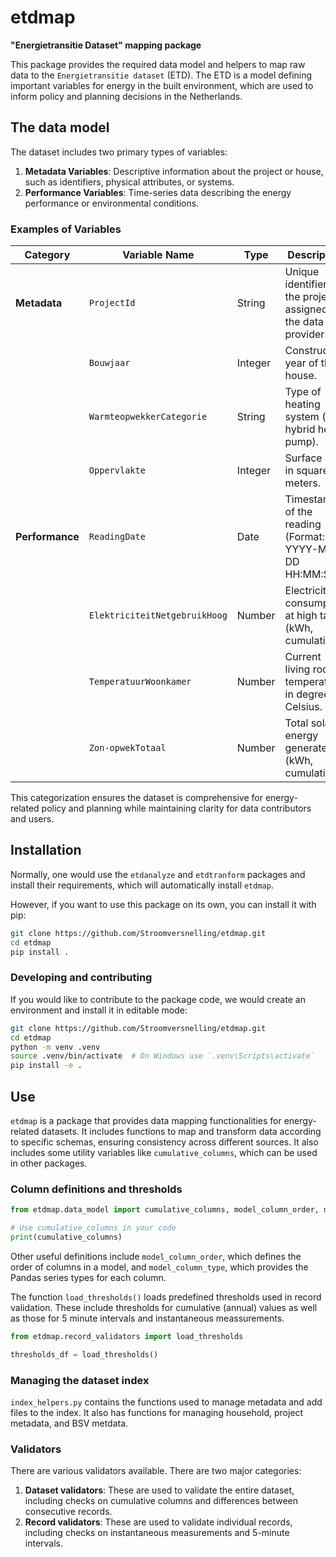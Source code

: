 # etdmap
__"Energietransitie Dataset" mapping package__

This package provides the required data model and helpers to map raw data to the `Energietransitie dataset` (ETD). The ETD is a model defining important variables for energy in the built environment, which are used to inform policy and planning decisions in the Netherlands. 

## The data model

The dataset includes two primary types of variables:  

1. **Metadata Variables**: Descriptive information about the project or house, such as identifiers, physical attributes, or systems.  
2. **Performance Variables**: Time-series data describing the energy performance or environmental conditions.

### Examples of Variables  

| **Category**     | **Variable Name**             | **Type**   | **Description**                                              |  
|-------------------|-------------------------------|------------|--------------------------------------------------------------|  
| **Metadata**      | `ProjectId`                  | String     | Unique identifier for the project assigned by the data provider. |  
|                   | `Bouwjaar`                   | Integer    | Construction year of the house.                              |  
|                   | `WarmteopwekkerCategorie`    | String     | Type of heating system (e.g., hybrid heat pump).             |  
|                   | `Oppervlakte`                | Integer    | Surface area in square meters.                              |  
| **Performance**   | `ReadingDate`                | Date       | Timestamp of the reading (Format: YYYY-MM-DD HH:MM:SS).     |  
|                   | `ElektriciteitNetgebruikHoog`| Number     | Electricity consumption at high tariff (kWh, cumulative).   |  
|                   | `TemperatuurWoonkamer`       | Number     | Current living room temperature in degrees Celsius.         |  
|                   | `Zon-opwekTotaal`            | Number     | Total solar energy generated (kWh, cumulative).             |  

This categorization ensures the dataset is comprehensive for energy-related policy and planning while maintaining clarity for data contributors and users.

## Installation

Normally, one would use the `etdanalyze` and `etdtranform` packages and install their requirements, which will automatically install `etdmap`. 

However, if you want to use this package on its own, you can install it with pip:

```bash
git clone https://github.com/Stroomversnelling/etdmap.git
cd etdmap
pip install .
```

### Developing and contributing

If you would like to contribute to the package code, we would create an environment and install it in editable mode:

```bash	
git clone https://github.com/Stroomversnelling/etdmap.git
cd etdmap
python -m venv .venv
source .venv/bin/activate  # On Windows use `.venv\Scripts\activate`
pip install -e .
```

## Use

`etdmap` is a package that provides data mapping functionalities for energy-related datasets. It includes functions to map and transform data according to specific schemas, ensuring consistency across different sources. It also includes some utility variables like `cumulative_columns`, which can be used in other packages.

### Column definitions and thresholds

```python
from etdmap.data_model import cumulative_columns, model_column_order, model_column_type

# Use cumulative_columns in your code
print(cumulative_columns)
```

Other useful definitions include `model_column_order`, which defines the order of columns in a model, and `model_column_type`, which provides the Pandas series types for each column. 

The function `load_thresholds()` loads predefined thresholds used in record validation. These include thresholds for cumulative (annual) values as well as those for 5 minute intervals and instantaneous meassurements.

```python
from etdmap.record_validators import load_thresholds

thresholds_df = load_thresholds()
```

### Managing the dataset index

`index_helpers.py` contains the functions used to manage metadata and add files to the index. It also has functions for managing household, project metadata, and BSV metdata.

### Validators

There are various validators available. There are two major categories:

1. **Dataset validators**: These are used to validate the entire dataset, including checks on cumulative columns and differences between consecutive records.
2. **Record validators**: These are used to validate individual records, including checks on instantaneous measurements and 5-minute intervals.









